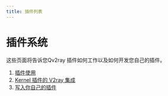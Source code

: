```yaml
---
title: 插件列表
---
```


# 插件系统

这些页面将告诉您Qv2ray 插件如何工作以及如何开发您自己的插件。

1. [插件使用](usage.md)
2. [Kernel 插件的 V2ray 集成](v2ray-integration.md)
3. [写入你自己的插件](development.md)
